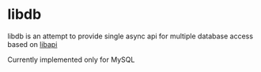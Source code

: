 # libdb

libdb is an attempt to provide single async api for multiple database access
based on [libapi](https://github.com/xnko/libapi)

Currently implemented only for MySQL